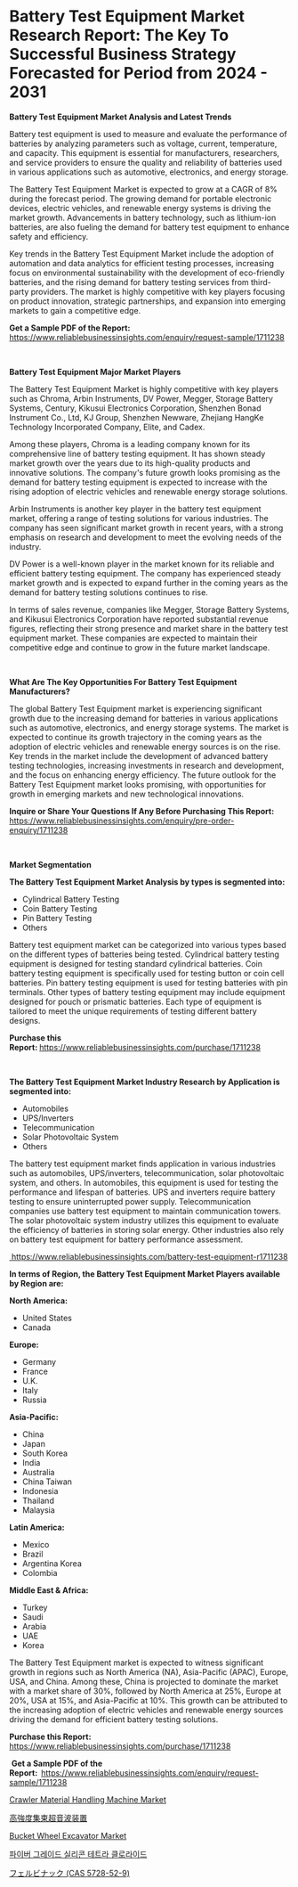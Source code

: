 <p><h1>Battery Test Equipment Market Research Report: The Key To Successful Business Strategy Forecasted for Period from 2024 - 2031</h1></p><p><strong>Battery Test Equipment Market Analysis and Latest Trends</strong></p>
<p><p>Battery test equipment is used to measure and evaluate the performance of batteries by analyzing parameters such as voltage, current, temperature, and capacity. This equipment is essential for manufacturers, researchers, and service providers to ensure the quality and reliability of batteries used in various applications such as automotive, electronics, and energy storage.</p><p>The Battery Test Equipment Market is expected to grow at a CAGR of 8% during the forecast period. The growing demand for portable electronic devices, electric vehicles, and renewable energy systems is driving the market growth. Advancements in battery technology, such as lithium-ion batteries, are also fueling the demand for battery test equipment to enhance safety and efficiency.</p><p>Key trends in the Battery Test Equipment Market include the adoption of automation and data analytics for efficient testing processes, increasing focus on environmental sustainability with the development of eco-friendly batteries, and the rising demand for battery testing services from third-party providers. The market is highly competitive with key players focusing on product innovation, strategic partnerships, and expansion into emerging markets to gain a competitive edge.</p></p>
<p><strong>Get a Sample PDF of the Report:&nbsp;</strong> <a href="https://www.reliablebusinessinsights.com/enquiry/request-sample/1711238">https://www.reliablebusinessinsights.com/enquiry/request-sample/1711238</a></p>
<p>&nbsp;</p>
<p><strong>Battery Test Equipment Major Market Players</strong></p>
<p><p>The Battery Test Equipment Market is highly competitive with key players such as Chroma, Arbin Instruments, DV Power, Megger, Storage Battery Systems, Century, Kikusui Electronics Corporation, Shenzhen Bonad Instrument Co., Ltd, KJ Group, Shenzhen Newware, Zhejiang HangKe Technology Incorporated Company, Elite, and Cadex. </p><p>Among these players, Chroma is a leading company known for its comprehensive line of battery testing equipment. It has shown steady market growth over the years due to its high-quality products and innovative solutions. The company's future growth looks promising as the demand for battery testing equipment is expected to increase with the rising adoption of electric vehicles and renewable energy storage solutions.</p><p>Arbin Instruments is another key player in the battery test equipment market, offering a range of testing solutions for various industries. The company has seen significant market growth in recent years, with a strong emphasis on research and development to meet the evolving needs of the industry.</p><p>DV Power is a well-known player in the market known for its reliable and efficient battery testing equipment. The company has experienced steady market growth and is expected to expand further in the coming years as the demand for battery testing solutions continues to rise.</p><p>In terms of sales revenue, companies like Megger, Storage Battery Systems, and Kikusui Electronics Corporation have reported substantial revenue figures, reflecting their strong presence and market share in the battery test equipment market. These companies are expected to maintain their competitive edge and continue to grow in the future market landscape.</p></p>
<p>&nbsp;</p>
<p><strong>What Are The Key Opportunities For Battery Test Equipment Manufacturers?</strong></p>
<p><p>The global Battery Test Equipment market is experiencing significant growth due to the increasing demand for batteries in various applications such as automotive, electronics, and energy storage systems. The market is expected to continue its growth trajectory in the coming years as the adoption of electric vehicles and renewable energy sources is on the rise. Key trends in the market include the development of advanced battery testing technologies, increasing investments in research and development, and the focus on enhancing energy efficiency. The future outlook for the Battery Test Equipment market looks promising, with opportunities for growth in emerging markets and new technological innovations.</p></p>
<p><strong>Inquire or Share Your Questions If Any Before Purchasing This Report:</strong> <a href="https://www.reliablebusinessinsights.com/enquiry/pre-order-enquiry/1711238">https://www.reliablebusinessinsights.com/enquiry/pre-order-enquiry/1711238</a></p>
<p>&nbsp;</p>
<p><strong>Market Segmentation</strong></p>
<p><strong>The Battery Test Equipment Market Analysis by types is segmented into:</strong></p>
<p><ul><li>Cylindrical Battery Testing</li><li>Coin Battery Testing</li><li>Pin Battery Testing</li><li>Others</li></ul></p>
<p><p>Battery test equipment market can be categorized into various types based on the different types of batteries being tested. Cylindrical battery testing equipment is designed for testing standard cylindrical batteries. Coin battery testing equipment is specifically used for testing button or coin cell batteries. Pin battery testing equipment is used for testing batteries with pin terminals. Other types of battery testing equipment may include equipment designed for pouch or prismatic batteries. Each type of equipment is tailored to meet the unique requirements of testing different battery designs.</p></p>
<p><strong>Purchase this Report:&nbsp;</strong><a href="https://www.reliablebusinessinsights.com/purchase/1711238">https://www.reliablebusinessinsights.com/purchase/1711238</a></p>
<p>&nbsp;</p>
<p><strong>The Battery Test Equipment Market Industry Research by Application is segmented into:</strong></p>
<p><ul><li>Automobiles</li><li>UPS/Inverters</li><li>Telecommunication</li><li>Solar Photovoltaic System</li><li>Others</li></ul></p>
<p><p>The battery test equipment market finds application in various industries such as automobiles, UPS/inverters, telecommunication, solar photovoltaic system, and others. In automobiles, this equipment is used for testing the performance and lifespan of batteries. UPS and inverters require battery testing to ensure uninterrupted power supply. Telecommunication companies use battery test equipment to maintain communication towers. The solar photovoltaic system industry utilizes this equipment to evaluate the efficiency of batteries in storing solar energy. Other industries also rely on battery test equipment for battery performance assessment.</p></p>
<p><a href="https://www.reliablebusinessinsights.com/battery-test-equipment-r1711238">&nbsp;https://www.reliablebusinessinsights.com/battery-test-equipment-r1711238</a></p>
<p><strong>In terms of Region, the Battery Test Equipment Market Players available by Region are:</strong></p>
<p>
    <p> <strong> North America: </strong>
        <ul>
            <li>United States</li>
            <li>Canada</li>
        </ul>
        </p> 
    <p> <strong> Europe: </strong>
        <ul>
            <li>Germany</li>
            <li>France</li>
            <li>U.K.</li>
            <li>Italy</li>
            <li>Russia</li>
        </ul>
        </p> 
    <p> <strong> Asia-Pacific: </strong>
        <ul>
            <li>China</li>
            <li>Japan</li>
            <li>South Korea</li>
            <li>India</li>
            <li>Australia</li>
            <li>China Taiwan</li>
            <li>Indonesia</li>
            <li>Thailand</li>
            <li>Malaysia</li>
        </ul>
        </p> 
    <p> <strong> Latin America: </strong>
        <ul>
            <li>Mexico</li>
            <li>Brazil</li>
            <li>Argentina Korea</li>
            <li>Colombia</li>
        </ul>
        </p> 
    <p> <strong> Middle East & Africa: </strong>
        <ul>
            <li>Turkey</li>
            <li>Saudi</li>
            <li>Arabia</li>
            <li>UAE</li>
            <li>Korea</li>
        </ul>
    </p>
    </p>
<p><p>The Battery Test Equipment market is expected to witness significant growth in regions such as North America (NA), Asia-Pacific (APAC), Europe, USA, and China. Among these, China is projected to dominate the market with a market share of 30%, followed by North America at 25%, Europe at 20%, USA at 15%, and Asia-Pacific at 10%. This growth can be attributed to the increasing adoption of electric vehicles and renewable energy sources driving the demand for efficient battery testing solutions.</p></p>
<p><strong>Purchase this Report: </strong><a href="https://www.reliablebusinessinsights.com/purchase/1711238">https://www.reliablebusinessinsights.com/purchase/1711238</a></p>
<p>&nbsp;<strong>Get a Sample PDF of the Report:&nbsp;&nbsp;</strong><a href="https://www.reliablebusinessinsights.com/enquiry/request-sample/1711238">https://www.reliablebusinessinsights.com/enquiry/request-sample/1711238</a></p>
<p><strong></strong></p>
<p><p><a href="https://github.com/juniordelafrance/Market-Research-Report-List-4/blob/main/crawler-material-handling-machine-market.md">Crawler Material Handling Machine Market</a></p><p><a href="https://github.com/deonnorth8/Market-Research-Report-List-1/blob/main/9918096159733.md">高強度集束超音波装置</a></p><p><a href="https://github.com/jaidynmorantestelletmjzya/Market-Research-Report-List-3/blob/main/bucket-wheel-excavator-market.md">Bucket Wheel Excavator Market</a></p><p><a href="https://github.com/JeromeRtyau89966/Market-Research-Report-List-2/blob/main/3551477171334.md">파이버 그레이드 실리콘 테트라 클로라이드</a></p><p><a href="https://github.com/LizaHeller2023/Market-Research-Report-List-1/blob/main/8929692159734.md">フェルビナック (CAS 5728-52-9)</a></p></p>